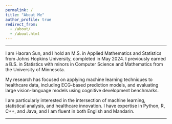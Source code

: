 ```yaml
---
permalink: /
title: "About Me"
author_profile: true
redirect_from: 
  - /about/
  - /about.html
---
```



---

I am Haoran Sun, and I hold an M.S. in Applied Mathematics and Statistics from Johns Hopkins University, completed in May 2024. I previously earned a B.S. in Statistics with minors in Computer Science and Mathematics from the University of Minnesota.

My research has focused on applying machine learning techniques to healthcare data, including ECG-based prediction models, and evaluating large vision-language models using cognitive development benchmarks.

I am particularly interested in the intersection of machine learning, statistical analysis, and healthcare innovation. I have expertise in Python, R, C++, and Java, and I am fluent in both English and Mandarin.

---


